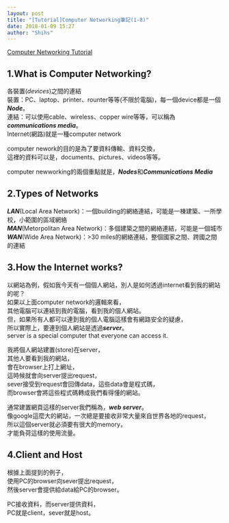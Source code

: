 ```yaml
---
layout: post
title: "[Tutorial]Computer Networking筆記(1-8)"
date: 2018-01-09 15:27
author: "Shihs"
---
```


[Computer Networking Tutorial](https://www.youtube.com/playlist?list=PL6gx4Cwl9DGBpuvPW0aHa7mKdn_k9SPKO)

## **1.What is Computer Networking?**
各裝置(*devices*)之間的連結<br>
裝置：PC、laptop、printer、rounter等等(不限於電腦)，每一個device都是一個***Node***。<br>
連結：可以使用cable、wireless、copper wire等等，可以稱為***communications media***。<br>
Internet(網路)就是一種computer network<br>

computer nework的目的是為了要資料傳輸、資料交換，<br>
這裡的資料可以是，documents、pictures、videos等等。

computer newworking的兩個重點就是，***Nodes***和***Communications Media***


## **2.Types of Networks**
***LAN***(Local Area Network)：一個building的網絡連結，可能是一棟建築、一所學校，小範圍的區域網絡<br>
***MAN***(Metorpolitan Area Network)：多個建築之間的網絡連結，可能是一個城市<br>
***WAN***(Wide Area Network)：>30 miles的網絡連結，整個國家之間、跨國之間的連結<br>


## **3.How the Internet works?**
以網站為例，假如我今天有一個個人網站，別人是如何透過internet看到我的網站的呢？<br>
如果以上面computer network的邏輯來看，<br>
其他電腦可以連結到我的電腦，看到我的個人網站。<br>
但，如果所有人都可以連到我的個人電腦這樣會有網路安全的疑慮，<br>
所以實際上，要連到個人網站是透過***server***。<br>
server is a special computer that everyone can access it.<br>

我將個人網站建置(store)在server，<br>
其他人要看到我的網站，<br>
會在browser上打上網址，<br>
這時候就會向server提出request，<br>
sever接受到request會回傳data，這些data會是程式碼，<br>
而browser會將這些程式碼轉成我們看得懂的網站。<br>

通常建置網頁這樣的server我們稱為，***web server***。<br>
像google這麼大的網站，一次總是要接收非常大量來自世界各地的request，<br>
所以這個server就必須要有很大的memory，<br>
才能負荷這樣的使用流量。<br>

## **4.Client and Host**
根據上面提到的例子，<br>
使用PC的browser向sever提出request，<br>
然後server會提供給data給PC的browser。<br>

PC接收資料，而server提供資料，<br>
PC就是client，sever就是host。<br>



